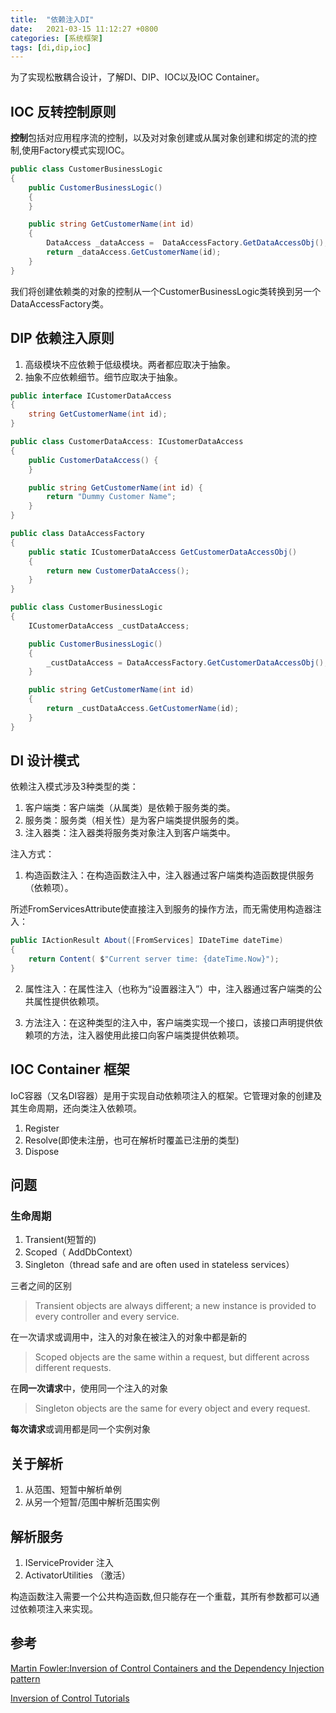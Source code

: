 ```yaml
---
title:  "依赖注入DI"
date:   2021-03-15 11:12:27 +0800
categories: [系统框架]
tags: [di,dip,ioc]
---
```


为了实现松散耦合设计，了解DI、DIP、IOC以及IOC Container。
## IOC 反转控制原则
**控制**包括对应用程序流的控制，以及对对象创建或从属对象创建和绑定的流的控制,使用Factory模式实现IOC。

```cs
public class CustomerBusinessLogic
{
    public CustomerBusinessLogic()
    {
    }

    public string GetCustomerName(int id)
    {
        DataAccess _dataAccess =  DataAccessFactory.GetDataAccessObj();
        return _dataAccess.GetCustomerName(id);
    }
}
```

我们将创建依赖类的对象的控制从一个CustomerBusinessLogic类转换到另一个DataAccessFactory类。

## DIP 依赖注入原则
1. 高级模块不应依赖于低级模块。两者都应取决于抽象。
2. 抽象不应依赖细节。细节应取决于抽象。


```cs
public interface ICustomerDataAccess
{
    string GetCustomerName(int id);
}

public class CustomerDataAccess: ICustomerDataAccess
{
    public CustomerDataAccess() {
    }

    public string GetCustomerName(int id) {
        return "Dummy Customer Name";
    }
}

public class DataAccessFactory
{
    public static ICustomerDataAccess GetCustomerDataAccessObj()
    {
        return new CustomerDataAccess();
    }
}

public class CustomerBusinessLogic
{
    ICustomerDataAccess _custDataAccess;

    public CustomerBusinessLogic()
    {
        _custDataAccess = DataAccessFactory.GetCustomerDataAccessObj();
    }

    public string GetCustomerName(int id)
    {
        return _custDataAccess.GetCustomerName(id);
    }
}
```

## DI 设计模式
依赖注入模式涉及3种类型的类：
1. 客户端类：客户端类（从属类）是依赖于服务类的类。
2. 服务类：服务类（相关性）是为客户端类提供服务的类。
3. 注入器类：注入器类将服务类对象注入到客户端类中。

注入方式：
1. 构造函数注入：在构造函数注入中，注入器通过客户端类构造函数提供服务（依赖项）。

所述FromServicesAttribute使直接注入到服务的操作方法，而无需使用构造器注入：

```cs
public IActionResult About([FromServices] IDateTime dateTime)
{
    return Content( $"Current server time: {dateTime.Now}");
}
```

2. 属性注入：在属性注入（也称为“设置器注入”）中，注入器通过客户端类的公共属性提供依赖项。

3. 方法注入：在这种类型的注入中，客户端类实现一个接口，该接口声明提供依赖项的方法，注入器使用此接口向客户端类提供依赖项。


## IOC Container 框架
IoC容器（又名DI容器）是用于实现自动依赖项注入的框架。它管理对象的创建及其生命周期，还向类注入依赖项。
1. Register
2. Resolve(即使未注册，也可在解析时覆盖已注册的类型)
3. Dispose

## 问题
### 生命周期
1. Transient(短暂的)
2. Scoped（ AddDbContext）
3. Singleton（thread safe and are often used in stateless services）

三者之间的区别
> Transient objects are always different; a new instance is provided to every controller and every service.

在一次请求或调用中，注入的对象在被注入的对象中都是新的

> Scoped objects are the same within a request, but different across different requests.

在**同一次请求**中，使用同一个注入的对象

> Singleton objects are the same for every object and every request.

**每次请求**或调用都是同一个实例对象


## 关于解析
1. 从范围、短暂中解析单例
2. 从另一个短暂/范围中解析范围实例

## 解析服务
1. IServiceProvider 注入
2. ActivatorUtilities （激活）

构造函数注入需要一个公共构造函数,但只能存在一个重载，其所有参数都可以通过依赖项注入来实现。

## 参考
[Martin Fowler:Inversion of Control Containers and the Dependency Injection pattern](https://martinfowler.com/articles/injection.html)

[Inversion of Control Tutorials](https://www.tutorialsteacher.com/ioc/lifetime-manager-in-unity-container)
